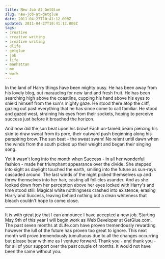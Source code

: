```yaml
---
title: New Job At GetGlue
slug: new-job-at-getglue
date: 2011-04-27T10:41:12.000Z
updated: 2011-04-27T10:41:12.000Z
tags:
- creative
- creative writing
- creative writing
- dlife
- getglue
- job
- life
- manhattan
- me
- work
---
```


In the land of Harry things have been mighty busy.  He has been away from his lovely blog, out marauding for new land and fresh fruit.  He has been searching high above the coastline, cupping his hand above his eyes to shield himself from the sun's mighty gaze.  He stood there atop the cliff, gazing out past everything that he has since come to call familiar.  He stood and gazed west, straining his eyes from their sockets, hoping to perceive success just before it broached the horizon.

And how did the sun beat upon his brow!  Each un-tamed beam piercing his skin to draw sweat from its pore, their outward push beginning along his perspiring brow.  The sun beat - the sweat swam!  No relent until dawn when the winds from the south picked up their weight and began their singing song.

Yet it wasn't long into the month when Success - in all her wonderful fashion - made her triumphant appearance over the divide.  She stepped into sight as daylight touched the earth, smiling into the future as sun-rays cascaded around.  The last winds of the night picked themselves up and threw themselves into her hair, casting all follicles asunder.  And as she looked down from her perception above her eyes locked with Harry's and time stood still.  Magical white nothingness crashed into existence, erasing Harry and Success, leaving behind nothing but a clean whiteness that bleach couldn't hope to come close.

---

It is with great joy that I can announce I have accepted a new job.  Starting May 9th of this year I will begin work as Web Developer at GetGlue.com.  The past seven months at dLife.com have proven tremendously rewarding however the lull of the future has proven too great to ignore.  This next month will prove tremendously tumultuous due to all the changes occurring but please bear with me as I venture forward.  Thank you - and thank you - for all of your support over the past couple of months.  It would not have been the same without you.
